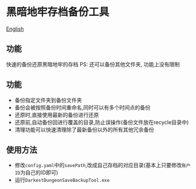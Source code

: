 # 黑暗地牢存档备份工具

[English](./README_ENG.md)

## 功能

快速的备份还原黑暗地牢的存档
PS: 还可以备份其他文件夹, 功能上没有限制

## 功能

- 备份指定文件夹到备份文件夹
- 备份会被按照备份时间重命名,同时可以有多个时间点的备份
- 还原时,直接使用最新的备份进行还原
- 还原前,自动备份回进行覆盖的目录,防止误操作(备份文件放在recycle目录中)
- 清理功能可以快速清理除了最新备份以外的所有其他冗余备份

## 使用方法

- 修改`config.yaml`中的`savePath`,改成自己存档的对应目录(基本上只要修改`账户ID`为自己的ID即可)
- 运行`DarkestDungeonSaveBackupTool.exe`
